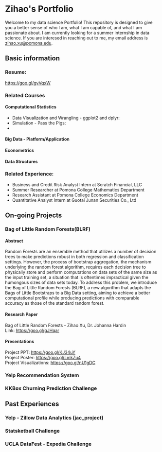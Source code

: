 # Zihao's Portfolio
Welcome to my data science Portfolio! This repository is designed to give you a better sense of who I am, what I am capable of, and what I am passionate about. I am currently looking for a summer internship in data science. If you are interesed in reaching out to me, my email address is zihao.xu@pomona.edu. 

## Basic information
### Resume: 
https://goo.gl/gvVqxW  

### Related Courses  
#### Computational Statistics  
- Data Visualization and Wrangling - ggplot2 and dplyr:  
- Simulation - Pass the Pigs:  
- 
#### Big Data - Platform/Application  
#### Econometrics  
#### Data Structures  

### Related Experience:  
- Business and Credit Risk Analyst Intern at Scratch Financial, LLC  
- Summer Researcher at Pomona College Mathematics Department  
- Research Assistant at Pomona College Economics Department  
- Quantitative Analyst Intern at Guotai Junan Securities Co., Ltd  


## On-going Projects
### Bag of Little Random Forests(BLRF)
#### Abstract  
Random Forests are an ensemble method that utilizes a number of decision trees to make predictions robust in both regression and classification settings. However, the process of bootstrap aggregation, the mechanism underlying the random forest algorithm, requires each decision tree to physically store and perform computations on data sets of the same size as the input training set, a situation that is oftentimes impractical given the humongous sizes of data sets today. To address this problem, we introduce the Bag of Little Random Forests (BLRF), a new algorithm that adapts the Bags of Little Bootstraps to a Big Data setting, aiming to achieve a better computational profile while producing predictions with comparable accuracy as those of the standard random forest.

#### Research Paper
Bag of Little Random Forests - Zihao Xu, Dr. Johanna Hardin  
Link: https://goo.gl/gJHqar

#### Presentations
Project PPT: https://goo.gl/KJ34uY  
Project Poster: https://goo.gl/LmkZu4  
Project Visualizations: https://goo.gl/nU1gDC  

### Yelp Recommendation System

### KKBox Churning Prediction Challenge


## Past Experiences
### Yelp - Zillow Data Analytics (jac_project)

### Statsketball Challenge

### UCLA DataFest - Expedia Challenge
